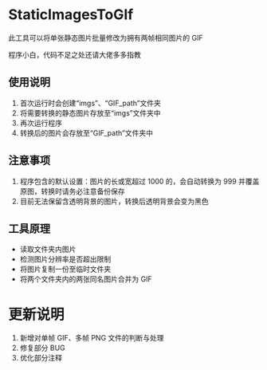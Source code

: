 # StaticImagesToGIf
此工具可以将单张静态图片批量修改为拥有两帧相同图片的 GIF

程序小白，代码不足之处还请大佬多多指教
## 使用说明
1. 首次运行时会创建“imgs”、“GIF_path”文件夹
2. 将需要转换的静态图片存放至“imgs”文件夹中
3. 再次运行程序
4. 转换后的图片会存放至“GIF_path”文件夹中

## 注意事项
1. 程序包含的默认设置：图片的长或宽超过 1000 的，会自动转换为 999 并覆盖原图，转换时请务必注意备份保存
2. 目前无法保留含透明背景的图片，转换后透明背景会变为黑色

## 工具原理
- 读取文件夹内图片
- 检测图片分辨率是否超出限制
- 将图片复制一份至临时文件夹
- 将两个文件夹内的两张同名图片合并为 GIF

# 更新说明
1. 新增对单帧 GIF、多帧 PNG 文件的判断与处理
2. 修复部分 BUG
3. 优化部分注释
